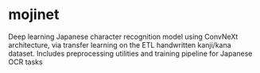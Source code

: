 # mojinet
Deep learning Japanese character recognition model using ConvNeXt architecture, via transfer learning on the ETL handwritten kanji/kana dataset. Includes preprocessing utilities and training pipeline for Japanese OCR tasks
